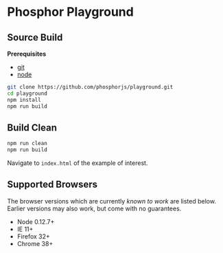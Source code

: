 Phosphor Playground
===================

Source Build
------------

**Prerequisites**
- [git](http://git-scm.com/)
- [node](http://nodejs.org/)

```bash
git clone https://github.com/phosphorjs/playground.git
cd playground
npm install
npm run build
```

Build Clean
-----------
```bash
npm run clean
npm run build
```

Navigate to `index.html` of the example of interest.


Supported Browsers
------------------
The browser versions which are currently *known to work* are listed below.
Earlier versions may also work, but come with no guarantees.

- Node 0.12.7+
- IE 11+
- Firefox 32+
- Chrome 38+
